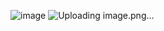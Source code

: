 ![image](https://github.com/flowykk/operating-sys-hse/assets/71427624/b9f9de2e-ad33-4b32-a918-65d651de15a1)
![Uploading image.png…]()

